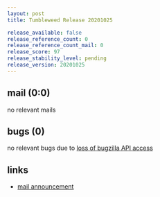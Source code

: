 ```yaml
---
layout: post
title: Tumbleweed Release 20201025

release_available: false
release_reference_count: 0
release_reference_count_mail: 0
release_score: 97
release_stability_level: pending
release_version: 20201025
---
```


## mail (0:0)

no relevant mails

## bugs (0)

<!--more-->

no relevant bugs due to [loss of bugzilla API access](https://bugzilla.opensuse.org/show_bug.cgi?id=1157722)



## links

- [mail announcement](https://lists.opensuse.org/opensuse-factory/2020-10/msg00282.html)
